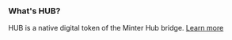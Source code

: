 ### What's HUB?
HUB is a native digital token of the Minter Hub bridge. [Learn&nbsp;more](https://www.minter.network/earn/hub)
